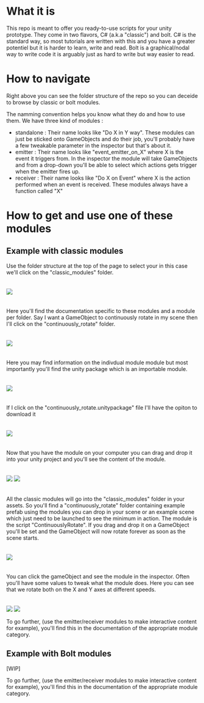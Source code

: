 # What it is

This repo is meant to offer you ready-to-use scripts for your unity prototype. They come in two flavors, C# (a.k.a "classic") and bolt. C# is the standard way, so most tutorials are written with this and you have a greater potentiel but it is harder to learn, write and read. Bolt is a graphical/nodal way to write code it is arguably just as hard to write but way easier to read.

# How to navigate

Right above you can see the folder structure of the repo so you can deceide to browse by classic or bolt modules. 

The namming convention helps you know what they do and how to use them. We have three kind of modules :
- standalone : Their name looks like "Do X in Y way". These modules can just be sticked onto GameObjects and do their job, you'll probably have a few tweakable parameter in the inspector but that's about it. 
- emitter : Their name looks like "event_emitter_on_X" where X is the event it triggers from. In the inspector the module will take GameObjects and from a drop-down you'll be able to select which actions gets trigger when the emitter fires up.
- receiver : Their name looks like "Do X on Event" where X is the action performed when an event is received. These modules always have a function called "X"


# How to get and use one of these modules

## Example with classic modules
Use the folder structure at the top of the page to select your in this case we'll click on the "classic_modules" folder.
<br/>
<br/>
<br/>
![](readme_resources/classic_import/1.PNG)
<br/>
<br/>
<br/>
Here you'll find the documentation specific to these modules and a module per folder. Say I want a GameObject to continuously rotate in my scene then I'll click on the "continuously_rotate" folder.
<br/>
<br/>
<br/>
![](readme_resources/classic_import/2.PNG)
<br/>
<br/>
<br/>
Here you may find information on the indivdual module module but most importantly you'll find the unity package which is an importable module.
<br/>
<br/>
<br/>
![](readme_resources/classic_import/3.PNG)
<br/>
<br/>
<br/>
If I click on the "continuously_rotate.unitypackage" file I'll have the opiton to download it
<br/>
<br/>
<br/>
![](readme_resources/classic_import/4.PNG)
<br/>
<br/>
<br/>
Now that you have the module on your computer you can drag and drop it into your unity project and you'll see the content of the module.
<br/>
<br/>
<br/>
![](readme_resources/classic_import/5.PNG)
![](readme_resources/classic_import/6.PNG)
<br/>
<br/>
<br/>
All the classic modules will go into the "classic_modules" folder in your assets. So you'll find a "continuously_rotate" folder containing example prefab using the modules you can drop in your scene or an example scene which just need to be launched to see the minimum in action. The module is the script "ContinuouslyRotate". If you drag and drop it on a GameObject you'll be set and the GameObject will now rotate forever as soon as the scene starts.
<br/>
<br/>
<br/>
![](readme_resources/classic_import/7.PNG)
<br/>
<br/>
<br/>
You can click the gameObject and see the module in the inspector. Often you'll have some values to tweak what the module does. Here you can see that we rotate both on the X and Y axes at different speeds.
<br/>
<br/>
<br/>
![](readme_resources/classic_import/8.PNG)
![](readme_resources/classic_import/final.gif)

To go further, (use the emitter/receiver modules to make interactive content for example), you'll find this in the documentation of the appropriate module category.


## Example with Bolt modules
[WIP]

To go further, (use the emitter/receiver modules to make interactive content for example), you'll find this in the documentation of the appropriate module category.
